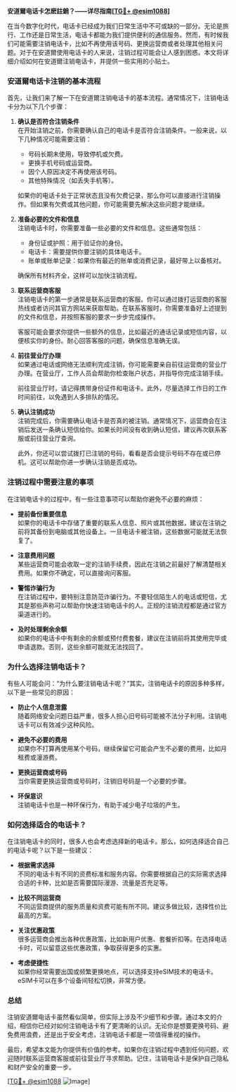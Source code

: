 **安道爾电话卡怎麽註銷？——详尽指南[[TG💪+ @esim1088](https://t.me/s/esim1088)]**

在当今数字化时代，电话卡已经成为我们日常生活中不可或缺的一部分。无论是旅行、工作还是日常生活，电话卡都能为我们提供便利的通信服务。然而，有时候我们可能需要注销电话卡，比如不再使用该号码、更换运营商或者处理其他相关问题。对于在安道爾使用电话卡的人来说，注销过程可能会让人感到困惑。本文将详细介绍如何在安道爾注销电话卡，并提供一些实用的小贴士。

### 安道爾电话卡注销的基本流程

首先，让我们来了解一下在安道爾注销电话卡的基本流程。通常情况下，注销电话卡分为以下几个步骤：

1. **确认是否符合注销条件**  
   在开始注销之前，你需要确认自己的电话卡是否符合注销条件。一般来说，以下几种情况可能需要注销：
   - 号码长期未使用，导致停机或欠费。
   - 更换手机号码或运营商。
   - 因个人原因决定不再使用该号码。
   - 其他特殊情况（如丢失手机等）。

   如果你的电话卡处于正常状态且没有欠费记录，那么你可以直接进行注销操作。但如果有欠费或其他问题，你可能需要先解决这些问题才能继续。

2. **准备必要的文件和信息**  
   注销电话卡时，你需要准备一些必要的文件和信息。这些通常包括：
   - 身份证或护照：用于验证你的身份。
   - 电话卡：需要提供你要注销的具体电话卡。
   - 账单或账单记录：如果你有最近的账单或消费记录，最好带上以备核对。

   确保所有材料齐全，这样可以加快注销流程。

3. **联系运营商客服**  
   注销电话卡的第一步通常是联系运营商的客服。你可以通过拨打运营商的客服热线或者访问其官方网站来获取帮助。在联系客服时，你需要准备好上述提到的文件和信息，并按照客服的要求一步步完成操作。

   客服可能会要求你提供一些额外的信息，比如最近的通话记录或短信内容，以便核实你的身份。耐心回答客服的问题，确保信息准确无误。

4. **前往营业厅办理**  
   如果通过电话或网络无法顺利完成注销，你可能需要亲自前往运营商的营业厅办理。在营业厅，工作人员会帮助你检查账户状态，并指导你完成注销手续。

   前往营业厅时，请记得携带身份证件和电话卡。此外，尽量选择工作日的工作时间前往，以免遇到人多排队的情况。

5. **确认注销成功**  
   注销完成后，你需要确认电话卡是否真的被注销。通常情况下，运营商会在注销后发送一条确认短信给你。如果长时间没有收到确认短信，建议再次联系客服或前往营业厅查询。

   此外，你还可以尝试拨打已注销的号码，看看是否会提示号码不存在或已停机。这可以帮助你进一步确认注销是否成功。

### 注销过程中需要注意的事项

在注销电话卡的过程中，有一些注意事项可以帮助你避免不必要的麻烦：

- **提前备份重要信息**  
  如果你的电话卡中存储了重要的联系人信息、照片或其他数据，建议在注销之前将其备份到电脑或其他设备上。一旦电话卡被注销，这些数据可能就无法恢复了。

- **注意费用问题**  
  某些运营商可能会收取一定的注销手续费，因此在注销之前最好了解清楚相关费用。如果你不确定，可以直接询问客服。

- **警惕诈骗行为**  
  在注销过程中，要特别注意防范诈骗行为。不要轻信陌生人的电话或短信，尤其是那些声称可以帮助你快速注销电话卡的人。正规的注销流程都是通过官方渠道进行的。

- **及时处理剩余余额**  
  如果你的电话卡中有剩余的余额或预付费套餐，建议在注销前将其使用完毕或申请退款。否则，这些余额可能就无法找回了。

### 为什么选择注销电话卡？

有些人可能会问：“为什么要注销电话卡呢？”其实，注销电话卡的原因多种多样，以下是一些常见的原因：

- **防止个人信息泄露**  
  随着网络安全问题日益严重，很多人担心旧号码可能被不法分子利用。注销电话卡可以有效减少这种风险。

- **避免不必要的费用**  
  如果你不打算再使用某个号码，继续保留它可能会产生不必要的费用，比如月租费或漫游费。

- **更换运营商或号码**  
  当你需要更换运营商或号码时，注销旧号码是一个必要的步骤。

- **环保意识**  
  注销电话卡也是一种环保行为，有助于减少电子垃圾的产生。

### 如何选择适合的电话卡？

在注销电话卡的同时，很多人也会考虑选择新的电话卡。那么，如何选择适合自己的电话卡呢？以下是一些建议：

- **根据需求选择**  
  不同的电话卡有不同的资费标准和服务内容。你需要根据自己的实际需求选择合适的卡种，比如是否需要国际漫游、流量是否充足等。

- **比较不同运营商**  
  不同运营商提供的服务质量和资费可能有所不同。建议多做比较，选择性价比最高的方案。

- **关注优惠政策**  
  很多运营商会推出各种优惠政策，比如新用户优惠、套餐折扣等。在选择电话卡时，可以留意这些优惠政策，争取获得更多的实惠。

- **考虑便捷性**  
  如果你经常需要出国或频繁更换地点，可以选择支持eSIM技术的电话卡。eSIM卡可以在多个设备间轻松切换，非常方便。

### 总结

注销安道爾电话卡虽然看似简单，但实际上涉及不少细节和步骤。通过本文的介绍，相信你已经对如何注销电话卡有了更清晰的认识。无论你是想要更换号码、避免费用浪费，还是出于安全考虑，注销电话卡都是一项值得重视的操作。

最后，希望本文能为你提供有价值的参考。如果你在注销过程中遇到任何问题，欢迎随时联系运营商客服或前往营业厅寻求帮助。记住，注销电话卡是保护自己隐私和财产安全的重要一步。

[[TG💪+ @esim1088](https://t.me/s/esim1088) ![Image](https://i.postimg.cc/4NQfJmqS/Snipaste-2025-05-13-00-14-12.png)]
